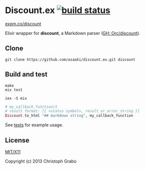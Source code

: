 # Discount.ex [![build status](https://travis-ci.org/asaaki/discount.ex.png?branch=master)](https://travis-ci.org/asaaki/discount.ex)

[expm.co/discount](http://expm.co/discount)

Elixir wrapper for **discount**, a Markdown parser ([GH: Orc/discount](https://github.com/Orc/discount)).



## Clone

```shell
git clone https://github.com/asaaki/discount.ex.git discount
```



## Build and test

```shell
make
mix test
```

```shell
iex -S mix
```

```elixir
# my_callback_function/1
# result format: [{ <status symbol>, result_or_error_string }]
Discount.to_html "## markdown string", my_callback_function
```


See [tests](./test/discount_test.exs) for example usage.


## License

[MIT/X11](./LICENSE)

Copyright (c) 2013 Christoph Grabo

